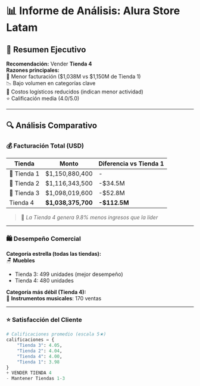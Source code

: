 # 📊 Informe de Análisis: Alura Store Latam

## 📌 Resumen Ejecutivo

**Recomendación:** Vender **Tienda 4**  
**Razones principales:**  
🔻 Menor facturación ($1,038M vs $1,150M de Tienda 1)  
📉 Bajo volumen en categorías clave  
🚚 Costos logísticos reducidos (indican menor actividad)  
⭐ Calificación media (4.0/5.0)  

---

## 🔍 Análisis Comparativo

### 💰 Facturación Total (USD)
| Tienda   | Monto          | Diferencia vs Tienda 1 |
|----------|----------------|-----------------------|
| 🥇 Tienda 1 | $1,150,880,400 | - |
| 🥈 Tienda 2 | $1,116,343,500 | -$34.5M |
| 🥉 Tienda 3 | $1,098,019,600 | -$52.8M |
| Tienda 4  | **$1,038,375,700** | **-$112.5M** |

> 📌 *La Tienda 4 genera 9.8% menos ingresos que la líder*

---

### 🛍️ Desempeño Comercial
**Categoría estrella (todas las tiendas):**  
🪑 **Muebles**  
- Tienda 3: 499 unidades (mejor desempeño)  
- Tienda 4: 480 unidades  

**Categoría más débil (Tienda 4):**  
🎵 **Instrumentos musicales**: 170 ventas  

---

### ⭐ Satisfacción del Cliente
```python
# Calificaciones promedio (escala 5★)
calificaciones = {
    "Tienda 3": 4.05,
    "Tienda 2": 4.04,
    "Tienda 4": 4.00,
    "Tienda 1": 3.98
}
+ VENDER TIENDA 4
- Mantener Tiendas 1-3
